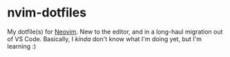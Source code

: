 # nvim-dotfiles
My dotfile(s) for [Neovim](https://github.com/neovim/neovim). New to the editor, and in a long-haul migration out of VS Code. Basically, I *kinda* don't know what I'm doing yet, but I'm learning :)

